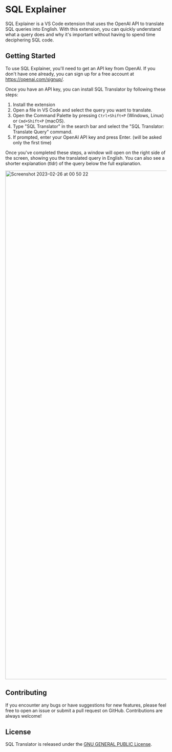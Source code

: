 <h1>SQL Explainer</h1>
<p>SQL Explainer is a VS Code extension that uses the OpenAI API to translate SQL queries into English. With this extension, you can quickly understand what a query does and why it's important without having to spend time deciphering SQL code.</p>
<h2>Getting Started</h2>
<p>To use SQL Explainer, you'll need to get an API key from OpenAI. If you don't have one already, you can sign up for a free account at <a href="https://openai.com/signup/">https://openai.com/signup/</a>.</p>
<p>Once you have an API key, you can install SQL Translator by following these steps:</p>
<ol>
  <li>Install the extension</li>
  <li>Open a file in VS Code and select the query you want to translate.</li>
  <li>Open the Command Palette by pressing <code>Ctrl+Shift+P</code> (Windows, Linux) or <code>Cmd+Shift+P</code> (macOS).</li>
  <li>Type "SQL Translator" in the search bar and select the "SQL Translator: Translate Query" command.</li>
  <li>If prompted, enter your OpenAI API key and press Enter. (will be asked only the first time)</li>
</ol>
<p>Once you've completed these steps, a window will open on the right side of the screen, showing you the translated query in English. You can also see a shorter explanation (tldr) of the query below the full explanation.</p>

<img width="1590" alt="Screenshot 2023-02-26 at 00 50 22" src="https://user-images.githubusercontent.com/92080844/221384900-af5cc216-585e-4705-88b4-47ee4738565d.png">

<h2>Contributing</h2>
<p>If you encounter any bugs or have suggestions for new features, please feel free to open an issue or submit a pull request on GitHub. Contributions are always welcome!</p>
<h2>License</h2>
<p>SQL Translator is released under the <a href="LICENSE">GNU GENERAL PUBLIC License</a>.</p>
